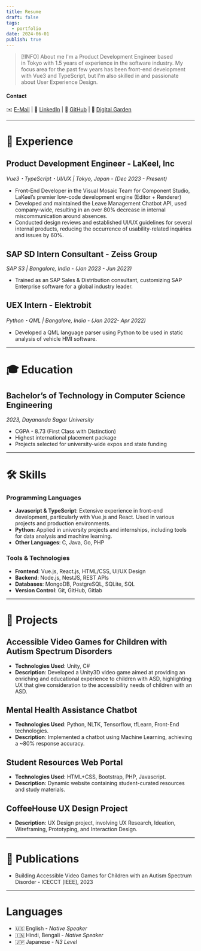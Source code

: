 ```yaml
---
title: Resume
draft: false
tags:
  - portfolio
date: 2024-06-01
publish: true
---
```

 
> [!INFO] About me
> I'm a Product Development Engineer based in Tokyo with 1.5 years of experience in the software industry. My focus area for the past few years has been front-end development with Vue3 and TypeScript, but I'm also skilled in and passionate about User Experience Design.
#### Contact
✉️ [E-Mail](mailto:bagchiakash@icloud.com) | 💼 [LinkedIn](http://linkedin.com/in/akashbagchi) | 👾 [GitHub](https://github.com/akashbagchi) | 🧠 [Digital Garden](https://cursim-wiki.github.io/cursim-wiki/)

---
# 📃 Experience
## Product Development Engineer - LaKeel, Inc
_Vue3・TypeScript・UI/UX | Tokyo, Japan - (Dec 2023 - Present)_
* Front-End Developer in the Visual Mosaic Team for Component Studio, LaKeel’s premier low-code development engine (Editor + Renderer)
* Developed and maintained the Leave Management Chatbot API, used company-wide, resulting in an over 80% decrease in internal miscommunication around absences.
* Conducted design reviews and established UI/UX guidelines for several internal products, reducing the occurrence of usability-related inquiries and issues by 60%.
## SAP SD Intern Consultant - Zeiss Group
_SAP S3 | Bangalore, India - (Jan 2023 - Jun 2023)_
- Trained as an SAP Sales & Distribution consultant, customizing SAP Enterprise software for a global industry leader.
## UEX Intern - Elektrobit
_Python・QML | Bangalore, India - (Jan 2022- Apr 2022)_
* Developed a QML language parser using Python to be used in static analysis of vehicle HMI software.
---
# 🎓 Education
## Bachelor’s of Technology in Computer Science Engineering
_2023, Dayananda Sagar University_
* CGPA - 8.73 (First Class with Distinction)
* Highest international placement package
* Projects selected for university-wide expos and state funding
---
# 🛠️ Skills
### Programming Languages
* **Javascript & TypeScript**: Extensive experience in front-end development, particularly with Vue.js and React. Used in various projects and production environments.
* **Python**: Applied in university projects and internships, including tools for data analysis and machine learning.
* **Other Languages**: C, Java, Go, PHP
### Tools & Technologies
* **Frontend**: Vue.js, React.js, HTML/CSS, UI/UX Design
* **Backend**: Node.js, NestJS, REST APIs
* **Databases**: MongoDB, PostgreSQL, SQLite, SQL
* **Version Control**: Git, GitHub, Gitlab

---
# 🧩 Projects
## Accessible Video Games for Children with Autism Spectrum Disorders
* **Technologies Used**: Unity, C#
* **Description**: Developed a Unity3D video game aimed at providing an enriching and educational experience to children with ASD, highlighting UX that give consideration to the accessibility needs of children with an ASD.
## Mental Health Assistance Chatbot
* **Technologies Used**: Python, NLTK, Tensorflow, tfLearn, Front-End technologies.
* **Description**: Implemented a chatbot using Machine Learning, achieving a ~80% response accuracy.
## Student Resources Web Portal
* **Technologies Used**: HTML+CSS, Bootstrap, PHP, Javascript.
* **Description**: Dynamic website containing student-curated resources and study materials.
## CoffeeHouse UX Design Project
* **Description**: UX Design project, involving UX Research, Ideation, Wireframing, Prototyping, and Interaction Design.

---
# 📝 Publications

* Building Accessible Video Games for Children with an Autism Spectrum Disorder - ICECCT [IEEE], 2023
---
# Languages
- 🇺🇸 English - _Native Speaker_
- 🇮🇳 Hindi, Bengali - _Native Speaker_
- 🇯🇵 Japanese - _N3 Level_
